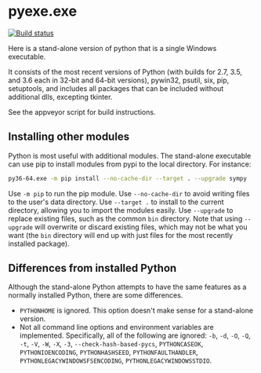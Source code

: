 # pyexe.exe

[![Build status](https://ci.appveyor.com/api/projects/status/n18f0997k18x87lw/branch/master?svg=true)](https://ci.appveyor.com/project/manthey/pyexe/branch/master)

Here is a stand-alone version of python that is a single Windows executable.

It consists of the most recent versions of Python (with builds for 2.7, 3.5,
and 3.6 each in 32-bit and 64-bit versions), pywin32, psutil, six, pip, 
setuptools, and includes all packages that can be included without additional 
dlls, excepting tkinter.

See the appveyor script for build instructions.

## Installing other modules

Python is most useful with additional modules.  The stand-alone executable can use pip to install modules from pypi to the local directory.  For instance:

```bash
py36-64.exe -m pip install --no-cache-dir --target . --upgrade sympy
```

Use `-m pip` to run the pip module.  Use `--no-cache-dir` to avoid writing files to the user's data directory.  Use `--target .` to install to the current directory, allowing you to import the modules easily.  Use `--upgrade` to replace existing files, such as the common `bin` directory.  Note that using `--upgrade` will overwrite or discard existing files, which may not be what you want (the `bin` directory will end up with just files for the most recently installed package).

## Differences from installed Python

Although the stand-alone Python attempts to have the same features as a normally installed Python, there are some differences.

- `PYTHONHOME` is ignored.  This option doesn't make sense for a stand-alone version.
- Not all command line options and environment variables are implemented.  Specifically, all of the following are ignored: `-b`, `-d`, `-O`, `-Q`, `-t`, `-V`, `-W`, `-X`, `-3`, `--check-hash-based-pycs`, `PYTHONCASEOK`, `PYTHONIOENCODING`, `PYTHONHASHSEED`, `PYTHONFAULTHANDLER`, `PYTHONLEGACYWINDOWSFSENCODING`, `PYTHONLEGACYWINDOWSSTDIO`.

